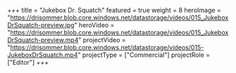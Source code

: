 +++
title = "Jukebox Dr. Squatch"
featured = true
weight = 8
heroImage = "https://drisommer.blob.core.windows.net/datastorage/videos/015_JukeboxDrSquatch-preview.jpg"
heroVideo = "https://drisommer.blob.core.windows.net/datastorage/videos/015_JukeboxDrSquatch-preview.mp4"
projectVideo = "https://drisommer.blob.core.windows.net/datastorage/videos/015-JukeboxDrSquatch.mp4"
projectType = ["Commercial"]
projectRole = ["Editor"]
+++
